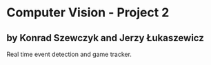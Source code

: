 # Computer Vision - Project 2
## by Konrad Szewczyk and Jerzy Łukaszewicz

Real time event detection and game tracker.
